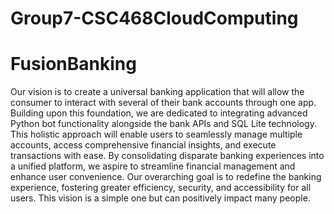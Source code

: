 # Group7-CSC468CloudComputing
# FusionBanking
Our vision is to create a universal banking application that will allow the consumer to interact with several of their bank accounts through one app. Building upon this foundation, we are dedicated to integrating advanced Python bot functionality alongside the bank APIs and SQL Lite technology. This holistic approach will enable users to seamlessly manage multiple accounts, access comprehensive financial insights, and execute transactions with ease. By consolidating disparate banking experiences into a unified platform, we aspire to streamline financial management and enhance user convenience. Our overarching goal is to redefine the banking experience, fostering greater efficiency, security, and accessibility for all users. This vision is a simple one but can positively impact many people. 
